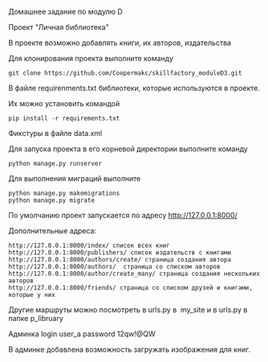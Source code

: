 Домашнее задание по модулю D

Проект "Личная библиотека"

В проекте возможно добавлять книги, их авторов, издательства

Для клонирования проекта выполните команду

    git clone https://github.com/Coopermakc/skillfactory_moduleD3.git

В файле requirenments.txt библиотеки, которые используются в проекте.

Их можно установить командой 

    pip install -r requirements.txt

Фикстуры в файле data.xml

Для запуска проекта в его корневой директории выполните команду

    python manage.py runserver

Для выполнения миграций выполните

    python manage.py makemigrations
    python manage.py migrate   

По умолчанию проект запускается по адресу http://127.0.0.1:8000/

Дополнительные адреса:

    http://127.0.0.1:8000/index/ список всех книг
    http://127.0.0.1:8000/publishers/ список издательств с книгами
    http://127.0.0.1:8000/authors/create/ страница создания автора
    http://127.0.0.1:8000/authors/  страница со списком авторов
    http://127.0.0.1:8000/author/create_many/ страница создания нескольких авторов
    http://127.0.0.1:8000/friends/ страница со списком друзей и книгами, которые у них

Другие маршруты можно посмотреть в urls.py в  my_site  и в urls.py в папке p_libruary 

 Админка
 login user_a
 password 12qw!@QW

 В админке добавлена возможность загружать изображения для книг.
 
